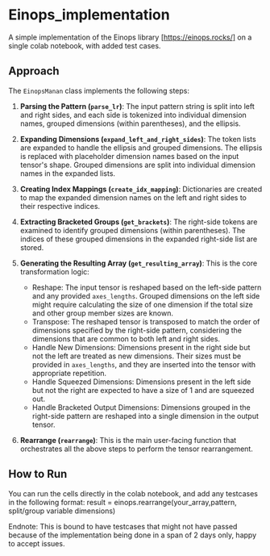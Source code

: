 # Einops_implementation

A simple implementation of the Einops library [https://einops.rocks/] on a single colab notebook, with added test cases.

## Approach
The `EinopsManan` class implements the following steps:

1.  **Parsing the Pattern (`parse_lr`)**: The input pattern string is split into left and right sides, and each side is tokenized into individual dimension names, grouped dimensions (within parentheses), and the ellipsis.

2.  **Expanding Dimensions (`expand_left_and_right_sides`)**: The token lists are expanded to handle the ellipsis and grouped dimensions. The ellipsis is replaced with placeholder dimension names based on the input tensor's shape. Grouped dimensions are split into individual dimension names in the expanded lists.

3.  **Creating Index Mappings (`create_idx_mapping`)**: Dictionaries are created to map the expanded dimension names on the left and right sides to their respective indices.

4.  **Extracting Bracketed Groups (`get_brackets`)**: The right-side tokens are examined to identify grouped dimensions (within parentheses). The indices of these grouped dimensions in the expanded right-side list are stored.

5.  **Generating the Resulting Array (`get_resulting_array`)**: This is the core transformation logic:
    * Reshape: The input tensor is reshaped based on the left-side pattern and any provided `axes_lengths`. Grouped dimensions on the left side might require calculating the size of one dimension if the total size and other group member sizes are known.
    * Transpose: The reshaped tensor is transposed to match the order of dimensions specified by the right-side pattern, considering the dimensions that are common to both left and right sides.
    * Handle New Dimensions: Dimensions present in the right side but not the left are treated as new dimensions. Their sizes must be provided in `axes_lengths`, and they are inserted into the tensor with appropriate repetition.
    * Handle Squeezed Dimensions: Dimensions present in the left side but not the right are expected to have a size of 1 and are squeezed out.
    * Handle Bracketed Output Dimensions: Dimensions grouped in the right-side pattern are reshaped into a single dimension in the output tensor.

6.  **Rearrange (`rearrange`)**: This is the main user-facing function that orchestrates all the above steps to perform the tensor rearrangement.


## How to Run

You can run the cells directly in the colab notebook, and add any testcases in the following format:
result = einops.rearrange(your_array,pattern, split/group variable dimensions)



Endnote: This is bound to have testcases that might not have passed because of the implementation being done in a span of 2 days only, happy to accept issues.

